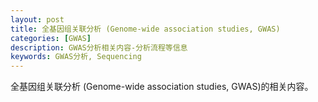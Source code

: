 ```yaml
---
layout: post
title: 全基因组关联分析 (Genome-wide association studies, GWAS)
categories: [GWAS]
description: GWAS分析相关内容-分析流程等信息
keywords: GWAS分析, Sequencing
---
```


全基因组关联分析 (Genome-wide association studies, GWAS)的相关内容。


